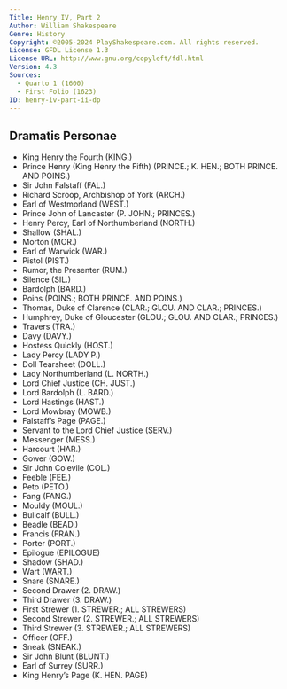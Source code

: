 ```yaml
---
Title: Henry IV, Part 2
Author: William Shakespeare
Genre: History
Copyright: ©2005-2024 PlayShakespeare.com. All rights reserved.
License: GFDL License 1.3
License URL: http://www.gnu.org/copyleft/fdl.html
Version: 4.3
Sources:
  - Quarto 1 (1600)
  - First Folio (1623)
ID: henry-iv-part-ii-dp
---
```


## Dramatis Personae


- King Henry the Fourth (KING.)
- Prince Henry (King Henry the Fifth) (PRINCE.; K. HEN.; BOTH PRINCE. AND POINS.)
- Sir John Falstaff (FAL.)
- Richard Scroop, Archbishop of York (ARCH.)
- Earl of Westmorland (WEST.)
- Prince John of Lancaster (P. JOHN.; PRINCES.)
- Henry Percy, Earl of Northumberland (NORTH.)
- Shallow (SHAL.)
- Morton (MOR.)
- Earl of Warwick (WAR.)
- Pistol (PIST.)
- Rumor, the Presenter (RUM.)
- Silence (SIL.)
- Bardolph (BARD.)
- Poins (POINS.; BOTH PRINCE. AND POINS.)
- Thomas, Duke of Clarence (CLAR.; GLOU. AND CLAR.; PRINCES.)
- Humphrey, Duke of Gloucester (GLOU.; GLOU. AND CLAR.; PRINCES.)
- Travers (TRA.)
- Davy (DAVY.)
- Hostess Quickly (HOST.)
- Lady Percy (LADY P.)
- Doll Tearsheet (DOLL.)
- Lady Northumberland (L. NORTH.)
- Lord Chief Justice (CH. JUST.)
- Lord Bardolph (L. BARD.)
- Lord Hastings (HAST.)
- Lord Mowbray (MOWB.)
- Falstaff’s Page (PAGE.)
- Servant to the Lord Chief Justice (SERV.)
- Messenger (MESS.)
- Harcourt (HAR.)
- Gower (GOW.)
- Sir John Colevile (COL.)
- Feeble (FEE.)
- Peto (PETO.)
- Fang (FANG.)
- Mouldy (MOUL.)
- Bullcalf (BULL.)
- Beadle (BEAD.)
- Francis (FRAN.)
- Porter (PORT.)
- Epilogue (EPILOGUE)
- Shadow (SHAD.)
- Wart (WART.)
- Snare (SNARE.)
- Second Drawer (2. DRAW.)
- Third Drawer (3. DRAW.)
- First Strewer (1. STREWER.; ALL STREWERS)
- Second Strewer (2. STREWER.; ALL STREWERS)
- Third Strewer (3. STREWER.; ALL STREWERS)
- Officer (OFF.)
- Sneak (SNEAK.)
- Sir John Blunt (BLUNT.)
- Earl of Surrey (SURR.)
- King Henry’s Page (K. HEN. PAGE)

